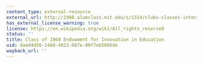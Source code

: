 ```yaml
---
content_type: external-resource
external_url: http://1960.alumclass.mit.edu/s/1314/clubs-classes-interior.aspx?sid=1314&gid=51&pgid=2684
has_external_license_warning: true
license: https://en.wikipedia.org/wiki/All_rights_reserved
status: ''
title: Class of 1960 Endowment for Innovation in Education
uid: daed4d56-1488-4023-887e-80f7eb5066de
wayback_url: ''
---
```

